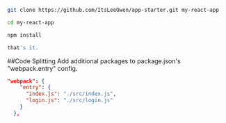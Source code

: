 ```sh
git clone https://github.com/ItsLeeOwen/app-starter.git my-react-app

cd my-react-app

npm install

that's it.
```

##Code Splitting
Add additional packages to package.json's "webpack.entry" config.

```json
"webpack": {
    "entry": {
      "index.js": "./src/index.js",
      "login.js": "./src/login.js"
    }
  },
```

